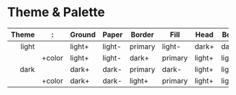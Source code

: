 # Theme & Palette

| Theme | :      | Ground | Paper  | Border  | Fill    | Head   | Body   |
| ----: | ------ | ------ | ------ | ------- | ------- | ------ | ------ |
| light |        | light+ | light- | primary | light-  | dark+  | dark-  |
|       | +color | light+ | light- | dark+   | primary | light+ | light- |
|  dark |        | dark+  | dark-  | primary | dark-   | light+ | light- |
|       | +color | dark+  | dark-  | light+  | primary | light+ | light- |
